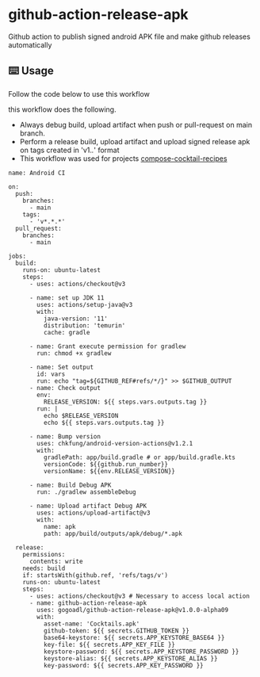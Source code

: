 # github-action-release-apk

Github action to publish signed android APK file and make github releases automatically

## ⌨️ Usage

Follow the code below to use this workflow

this workflow does the following.

+ Always debug build, upload artifact when push or pull-request on main branch.
+ Perform a release build, upload artifact and upload signed release apk on tags created in 'v1.*.*' format
+ This workflow was used for projects
[compose-cocktail-recipes](https://github.com/gogoadl/compose-cocktail-recipes)

```
name: Android CI

on:
  push:
    branches:
      - main
    tags:
      - 'v*.*.*'
  pull_request:
    branches:
      - main

jobs:
  build:
    runs-on: ubuntu-latest
    steps:
      - uses: actions/checkout@v3

      - name: set up JDK 11
        uses: actions/setup-java@v3
        with:
          java-version: '11'
          distribution: 'temurin'
          cache: gradle

      - name: Grant execute permission for gradlew
        run: chmod +x gradlew

      - name: Set output
        id: vars
        run: echo "tag=${GITHUB_REF#refs/*/}" >> $GITHUB_OUTPUT
      - name: Check output
        env:
          RELEASE_VERSION: ${{ steps.vars.outputs.tag }}
        run: |
          echo $RELEASE_VERSION
          echo ${{ steps.vars.outputs.tag }}

      - name: Bump version
        uses: chkfung/android-version-actions@v1.2.1
        with:
          gradlePath: app/build.gradle # or app/build.gradle.kts
          versionCode: ${{github.run_number}}
          versionName: ${{env.RELEASE_VERSION}}

      - name: Build Debug APK
        run: ./gradlew assembleDebug

      - name: Upload artifact Debug APK
        uses: actions/upload-artifact@v3
        with:
          name: apk
          path: app/build/outputs/apk/debug/*.apk

  release:
    permissions:
      contents: write
    needs: build
    if: startsWith(github.ref, 'refs/tags/v')
    runs-on: ubuntu-latest
    steps:
      - uses: actions/checkout@v3 # Necessary to access local action
      - name: github-action-release-apk
        uses: gogoadl/github-action-release-apk@v1.0.0-alpha09
        with:
          asset-name: 'Cocktails.apk'
          github-token: ${{ secrets.GITHUB_TOKEN }}
          base64-keystore: ${{ secrets.APP_KEYSTORE_BASE64 }}
          key-file: ${{ secrets.APP_KEY_FILE }}
          keystore-password: ${{ secrets.APP_KEYSTORE_PASSWORD }}
          keystore-alias: ${{ secrets.APP_KEYSTORE_ALIAS }}
          key-password: ${{ secrets.APP_KEY_PASSWORD }}
```
